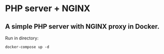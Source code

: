 PHP server + NGINX
=========

A simple PHP server with NGINX proxy in Docker.
---------------

Run in directory:
```
docker-compose up -d
```
